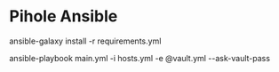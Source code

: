 # Pihole Ansible
ansible-galaxy install -r requirements.yml

ansible-playbook main.yml -i hosts.yml -e @vault.yml --ask-vault-pass
